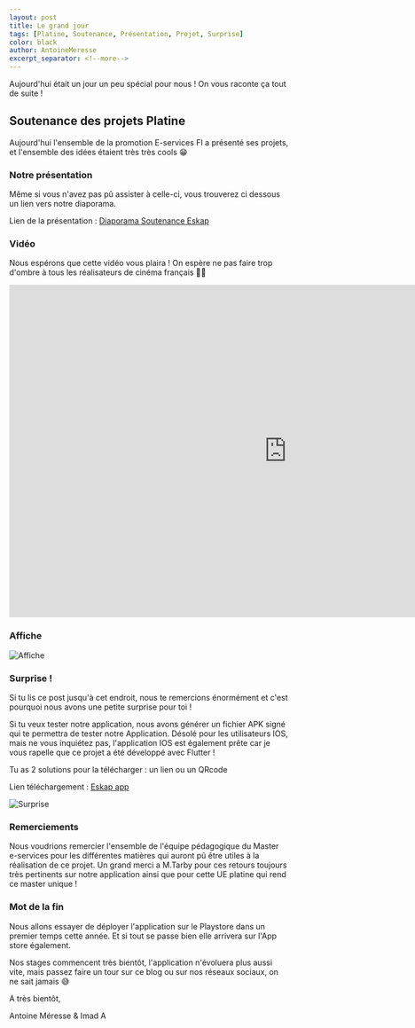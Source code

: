 ```yaml
---
layout: post
title: Le grand jour
tags: [Platine, Soutenance, Présentation, Projet, Surprise]
color: black
author: AntoineMeresse
excerpt_separator: <!--more-->
---
```


Aujourd'hui était un jour un peu spécial pour nous ! On vous raconte ça tout de suite !

<!--more-->

## Soutenance des projets Platine

Aujourd'hui l'ensemble de la promotion E-services FI a présenté ses projets, et l'ensemble des idées étaient très très cools 😁

### Notre présentation

Même si vous n'avez pas pû assister à celle-ci, vous trouverez ci dessous un lien vers notre diaporama.

Lien de la présentation : [Diaporama Soutenance Eskap](https://docs.google.com/presentation/d/1U4M-5zkwCO9ujWwA4jTgE2mm6qMt5W04rN2P2t8aDd4/edit?usp=sharing)

### Vidéo

Nous espérons que cette vidéo vous plaira ! On espère ne pas faire trop d'ombre à tous les réalisateurs de cinéma français 🤣😎

<iframe width="1000" height="600" src="https://www.youtube.com/embed/TMRTCgzAJq0" frameborder="0" allow="accelerometer; autoplay; clipboard-write; encrypted-media; gyroscope; picture-in-picture" allowfullscreen></iframe>

### Affiche

![Affiche](../../../assets/img/affiche.png "Affiche de l'application Eskap")

### Surprise !

Si tu lis ce post jusqu'à cet endroit, nous te remercions énormément et c'est pourquoi nous avons une petite surprise pour toi !

Si tu veux tester notre application, nous avons générer un fichier APK signé qui te permettra de tester notre Application. Désolé pour les utilisateurs IOS,
mais ne vous inquiétez pas, l'application IOS est également prête car je vous rapelle que ce projet a été développé avec Flutter !

Tu as 2 solutions pour la télécharger : un lien ou un QRcode

Lien téléchargement : [Eskap app](https://drive.google.com/file/d/1PVSeqc4Zr62Xys8JGAA2-IVdd0z-9NQQ/view?usp=sharing)

![Surprise](../../../assets/img/surpriseAPK.png "Lien de téléchargement pour la version de test de l'application Eskap")

### Remerciements

Nous voudrions remercier l'ensemble de l'équipe pédagogique du Master e-services pour les différentes matières qui auront pû être utiles à la réalisation de ce projet. Un grand merci a M.Tarby pour ces retours toujours très pertinents sur notre application ainsi que pour cette UE platine qui rend ce master unique !

### Mot de la fin

Nous allons essayer de déployer l'application sur le Playstore dans un premier temps cette année. Et si tout se passe bien elle arrivera sur l'App store également.

Nos stages commencent très bientôt, l'application n'évoluera plus aussi vite, mais passez faire un tour sur ce blog ou sur nos réseaux sociaux, on ne sait jamais 😅

A très bientôt,

Antoine Méresse & Imad A
